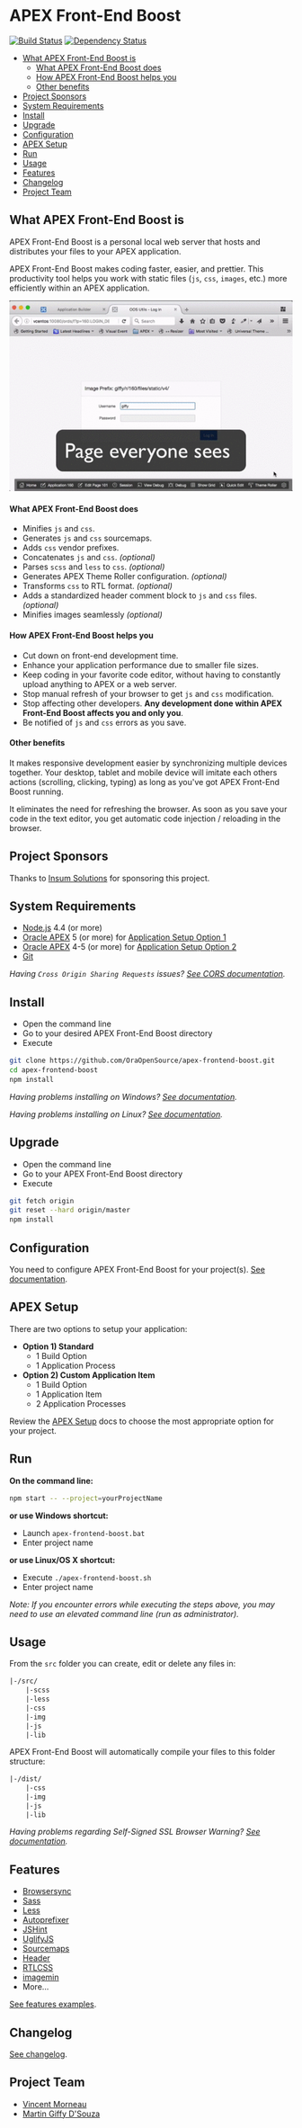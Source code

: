 # APEX Front-End Boost

[![Build Status](https://travis-ci.org/OraOpenSource/apex-frontend-boost.svg?branch=master)](https://travis-ci.org/OraOpenSource/apex-frontend-boost)
[![Dependency Status](https://david-dm.org/OraOpenSource/apex-frontend-boost.svg)](https://david-dm.org/OraOpenSource/apex-frontend-boost)

- [What APEX Front-End Boost is](#what-apex-front-end-boost-is)
	- [What APEX Front-End Boost does](#what-apex-front-end-boost-does)
	- [How APEX Front-End Boost helps you](#how-apex-front-end-boost-helps-you)
	- [Other benefits](#other-benefits)
- [Project Sponsors](#project-sponsors)
- [System Requirements](#system-requirements)
- [Install](#install)
- [Upgrade](#upgrade)
- [Configuration](#configuration)
- [APEX Setup](#apex-setup)
- [Run](#run)
- [Usage](#usage)
- [Features](#features)
- [Changelog](#changelog)
- [Project Team](#project-team)

## What APEX Front-End Boost is
APEX Front-End Boost is a personal local web server that hosts and distributes your files to your APEX application.

APEX Front-End Boost makes coding faster, easier, and prettier. This productivity tool helps you work with static files (`js`, `css`, `images`, etc.) more efficiently within an APEX application.

![demo](/media/demo-main.gif)

#### What APEX Front-End Boost does
- Minifies `js` and `css`.
- Generates  `js` and `css` sourcemaps.
- Adds `css` vendor prefixes.
- Concatenates `js` and `css`. *(optional)*
- Parses `scss` and `less` to `css`. *(optional)*
- Generates APEX Theme Roller configuration. *(optional)*
- Transforms `css` to RTL format. *(optional)*
- Adds a standardized header comment block to `js` and `css` files. *(optional)*
- Minifies images seamlessly *(optional)*

#### How APEX Front-End Boost helps you
- Cut down on front-end development time.
- Enhance your application performance due to smaller file sizes.
- Keep coding in your favorite code editor, without having to constantly upload anything to APEX or a web server.
- Stop manual refresh of your browser to get `js` and `css` modification.
- Stop affecting other developers. **Any development done within APEX Front-End Boost affects you and only you**.
- Be notified of `js` and `css` errors as you save.

#### Other benefits
It makes responsive development easier by synchronizing multiple devices together. Your desktop, tablet and mobile device will imitate each others actions (scrolling, clicking, typing) as long as you've got APEX Front-End Boost running.

It eliminates the need for refreshing the browser. As soon as you save your code in the text editor, you get automatic code injection / reloading in the browser.

## Project Sponsors
Thanks to [Insum Solutions](http://insum.ca/) for sponsoring this project.

## System Requirements
- [Node.js](https://nodejs.org) 4.4 (or more)
- [Oracle APEX](https://apex.oracle.com) 5 (or more) for [Application Setup Option 1](/docs/apex-setup.md)
- [Oracle APEX](https://apex.oracle.com) 4-5 (or more) for [Application Setup Option 2](/docs/apex-setup.md)
- [Git](https://git-scm.com/downloads)

*Having `Cross Origin Sharing Requests` issues? [See CORS documentation](/docs/cors.md).*

## Install
- Open the command line
- Go to your desired APEX Front-End Boost directory
- Execute
```bash
git clone https://github.com/OraOpenSource/apex-frontend-boost.git
cd apex-frontend-boost		
npm install
```

*Having problems installing on Windows? [See documentation](/docs/windows.md).*  

*Having problems installing on Linux? [See documentation](/docs/linux.md).*

## Upgrade
- Open the command line
- Go to your APEX Front-End Boost directory
- Execute
```bash
git fetch origin
git reset --hard origin/master
npm install
```

## Configuration
You need to configure APEX Front-End Boost for your project(s). [See documentation](/docs/config.json.md).

## APEX Setup
There are two options to setup your application:
- **Option 1) Standard**
    - 1 Build Option
    - 1 Application Process
- **Option 2) Custom Application Item**
    - 1 Build Option
    - 1 Application Item
    - 2 Application Processes

Review the [APEX Setup](/docs/apex-setup.md) docs to choose the most appropriate option for your project.

## Run
**On the command line:**  
```bash
npm start -- --project=yourProjectName
```

**or use Windows shortcut:**
- Launch `apex-frontend-boost.bat`
- Enter project name

**or use Linux/OS X shortcut:**
- Execute `./apex-frontend-boost.sh`
- Enter project name

*Note: If you encounter errors while executing the steps above, you may need to use an elevated command line (run as administrator).*

## Usage
From the `src` folder you can create, edit or delete any files in:
```
|-/src/
	|-scss
	|-less
    |-css
    |-img
    |-js
    |-lib
```

APEX Front-End Boost will automatically compile your files to this folder structure:
```
|-/dist/
    |-css
    |-img
    |-js
    |-lib
```

*Having problems regarding Self-Signed SSL Browser Warning? [See documentation](/docs/ssl-warning.md).*

## Features
- [Browsersync](http://www.browsersync.io/)
- [Sass](http://sass-lang.com/)
- [Less](http://lesscss.org/)
- [Autoprefixer](https://github.com/postcss/autoprefixer)
- [JSHint](http://jshint.com/)
- [UglifyJS](https://github.com/terinjokes/gulp-uglify)
- [Sourcemaps](https://www.npmjs.com/package/gulp-sourcemaps)
- [Header](https://github.com/tracker1/gulp-header)
- [RTLCSS](https://github.com/MohammadYounes/rtlcss)
- [imagemin](https://github.com/sindresorhus/gulp-imagemin)
- More...

[See features examples](/docs/examples.md).

## Changelog
[See changelog](changelog.md).

## Project Team
- [Vincent Morneau](https://github.com/vincentmorneau)
- [Martin Giffy D'Souza](https://github.com/martindsouza)
